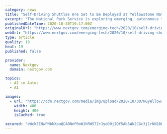 ```yaml
---
category: news
title: "Self-Driving Shuttles Are Set to Be Deployed at Yellowstone National Park in 2021"
excerpt: "The National Park Service is exploring emerging, autonomous technologies through a new pilot program that the public can opt to participate in."
publishedDateTime: 2020-10-30T19:17:00Z
originalUrl: "https://www.nextgov.com/emerging-tech/2020/10/self-driving-shuttles-are-set-be-deployed-yellowstone-national-park-2021/169694/"
webUrl: "https://www.nextgov.com/emerging-tech/2020/10/self-driving-shuttles-are-set-be-deployed-yellowstone-national-park-2021/169694/"
type: article
quality: 19
heat: 19
published: false

provider:
  name: Nextgov
  domain: nextgov.com

topics:
  - AI in Autos
  - AI

images:
  - url: "https://cdn.nextgov.com/media/img/upload/2020/10/30/NGyellowstone20201030/open-graph.jpg"
    width: 400
    height: 400
    isCached: true

secured: "eWckZEHwPNbkXpuQCA0NnP0oW1hRW572+JyoD0jIQf5Ab5Wk2CGc3j1rNN288rFSJj0V2nQt7ca9CYUw/IFkSDAmZMGtggiLO5jqefu3R1nDSUiuZDAcsdqpYueYrD8bBIC8OEL1L8gPQOz86UcQ8m3MJZXjagRAIxuzGV3oVhWdhiOgF98QPEFfeV7uGJ8q/LlhbC+8REDVo5Zl9otcqfyCEJN1i9TT3aMyF5+O9WsvSsr2WvF3NMF1IFJLf+vN2bSmFTYZ6HR+Pi0SsYaEHWhs0jaOrLpusrI/99SdOSRskpj75CS/YOYqz9uGR62cNxw5KWKOUXqwbWP7ALtUcvZghSzOTQk2kNSszY+1Go4=;JDuLRNRk+8+FVuV3dlSdig=="
---
```


